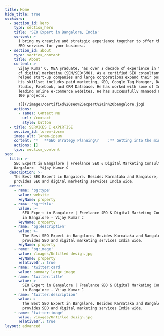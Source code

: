 ```yaml
---
title: Home
hide_title: true
sections:
  - section_id: hero
    type: section_hero
    title: 'SEO Expert in Bangalore, India'
    content: >
      I bring my creative and strategic experience together to offer the best
      SEO services for your business.
  - section_id: about
    type: section_content
    title: About
    content: >
      Vijay Kumar C, MBA graduate, has over a decade of experience in the field
      of digital marketing (SEM/SEO/SMO). As a certified SEO consultant, he
      helped start-up companies and large corporations expand their portfolios.
      His skillset includes paid marketing, SEO, Google Tag Manager, Data
      Studio, Facebook, and CRM Database. He has worked with some of India's
      leading online e-commerce websites. He has successfully managed more than
      100 projects.

      ![](/images/certified%20seo%20expert%20in%20bangalore.jpg)
    actions:
      - label: Contact Me
        url: /contact
        style: button
  - title: SERVICES I eXPERTISE
    section_id: lorem-ipsum
    image_alt: lorem-ipsum
    content: "*   **SEO Strategy Planning\r    :** Getting into the mind of your users to give them what they’re looking for.\n\n*   **SEO Copywriting Services\r    :** Catchy and effective ad campaigns that’ll bring your audience to your website.\n\n*   **Local SEO Services\r    :** Providing your users content locally when they actually need it.\n\n*   **Keyword Research Services\r    :** Discover what to say to your audience and how to say it.\n\n*   **Onsite and Offsite Services\r    :** Getting your website organized from within and outside your web pages.\n\n*   **Conversion Optimization\r    :** Improving conversions by optimizing content and SEO.\n\n*   **Web Analytics Consultation\r    :** Detailed reporting on how people are using your website.\n\n*   **Google AdWords Service:**\r    Campaigns to generate quality leads and improve your business.\n\n*   **Website Audit Reports\r    :** Reports on why your website isn’t giving you the right results.\n"
    actions: []
    type: section_content
seo:
  title: >-
    SEO Expert in Bangalore | Freelance SEO & Digital Marketing Consultant in
    Bangalore - Vijay Kumar C
  description: >-
    The Best SEO Expert in Bangalore. Besides Karnataka and Bangalore, he
    provides SEO and digital marketing services India wide.
  extra:
    - name: 'og:type'
      value: website
      keyName: property
    - name: 'og:title'
      value: >-
        SEO Expert in Bangalore | Freelance SEO & Digital Marketing Consultant
        in Bangalore - Vijay Kumar C
      keyName: property
    - name: 'og:description'
      value: >-
        The Best SEO Expert in Bangalore. Besides Karnataka and Bangalore, he
        provides SEO and digital marketing services India wide.
      keyName: property
    - name: 'og:image'
      value: /images/Untitled design.jpg
      keyName: property
      relativeUrl: true
    - name: 'twitter:card'
      value: summary_large_image
    - name: 'twitter:title'
      value: >-
        SEO Expert in Bangalore | Freelance SEO & Digital Marketing Consultant
        in Bangalore - Vijay Kumar C
    - name: 'twitter:description'
      value: >-
        The Best SEO Expert in Bangalore. Besides Karnataka and Bangalore, he
        provides SEO and digital marketing services India wide.
    - name: 'twitter:image'
      value: /images/Untitled design.jpg
      relativeUrl: true
layout: advanced
---
```

